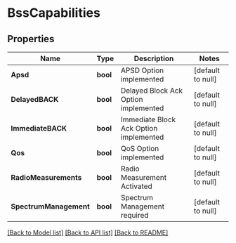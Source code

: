 # BssCapabilities

## Properties
Name | Type | Description | Notes
------------ | ------------- | ------------- | -------------
**Apsd** | **bool** | APSD Option implemented | [default to null]
**DelayedBACK** | **bool** | Delayed Block Ack Option implemented | [default to null]
**ImmediateBACK** | **bool** | Immediate Block Ack Option implemented | [default to null]
**Qos** | **bool** | QoS Option implemented | [default to null]
**RadioMeasurements** | **bool** | Radio Measurement Activated | [default to null]
**SpectrumManagement** | **bool** | Spectrum Management required | [default to null]

[[Back to Model list]](../README.md#documentation-for-models) [[Back to API list]](../README.md#documentation-for-api-endpoints) [[Back to README]](../README.md)


